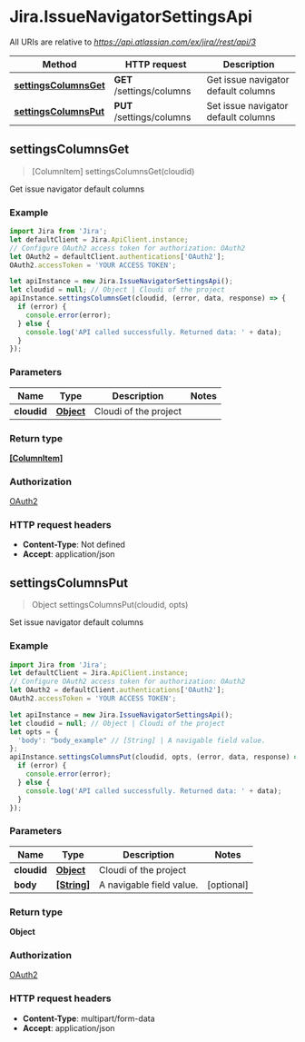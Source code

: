 # Jira.IssueNavigatorSettingsApi

All URIs are relative to *https://api.atlassian.com/ex/jira//rest/api/3*

Method | HTTP request | Description
------------- | ------------- | -------------
[**settingsColumnsGet**](IssueNavigatorSettingsApi.md#settingsColumnsGet) | **GET** /settings/columns | Get issue navigator default columns
[**settingsColumnsPut**](IssueNavigatorSettingsApi.md#settingsColumnsPut) | **PUT** /settings/columns | Set issue navigator default columns



## settingsColumnsGet

> [ColumnItem] settingsColumnsGet(cloudid)

Get issue navigator default columns

### Example

```javascript
import Jira from 'Jira';
let defaultClient = Jira.ApiClient.instance;
// Configure OAuth2 access token for authorization: OAuth2
let OAuth2 = defaultClient.authentications['OAuth2'];
OAuth2.accessToken = 'YOUR ACCESS TOKEN';

let apiInstance = new Jira.IssueNavigatorSettingsApi();
let cloudid = null; // Object | Cloudi of the project
apiInstance.settingsColumnsGet(cloudid, (error, data, response) => {
  if (error) {
    console.error(error);
  } else {
    console.log('API called successfully. Returned data: ' + data);
  }
});
```

### Parameters


Name | Type | Description  | Notes
------------- | ------------- | ------------- | -------------
 **cloudid** | [**Object**](.md)| Cloudi of the project | 

### Return type

[**[ColumnItem]**](ColumnItem.md)

### Authorization

[OAuth2](../README.md#OAuth2)

### HTTP request headers

- **Content-Type**: Not defined
- **Accept**: application/json


## settingsColumnsPut

> Object settingsColumnsPut(cloudid, opts)

Set issue navigator default columns

### Example

```javascript
import Jira from 'Jira';
let defaultClient = Jira.ApiClient.instance;
// Configure OAuth2 access token for authorization: OAuth2
let OAuth2 = defaultClient.authentications['OAuth2'];
OAuth2.accessToken = 'YOUR ACCESS TOKEN';

let apiInstance = new Jira.IssueNavigatorSettingsApi();
let cloudid = null; // Object | Cloudi of the project
let opts = {
  'body': "body_example" // [String] | A navigable field value.
};
apiInstance.settingsColumnsPut(cloudid, opts, (error, data, response) => {
  if (error) {
    console.error(error);
  } else {
    console.log('API called successfully. Returned data: ' + data);
  }
});
```

### Parameters


Name | Type | Description  | Notes
------------- | ------------- | ------------- | -------------
 **cloudid** | [**Object**](.md)| Cloudi of the project | 
 **body** | [**[String]**](String.md)| A navigable field value. | [optional] 

### Return type

**Object**

### Authorization

[OAuth2](../README.md#OAuth2)

### HTTP request headers

- **Content-Type**: multipart/form-data
- **Accept**: application/json

